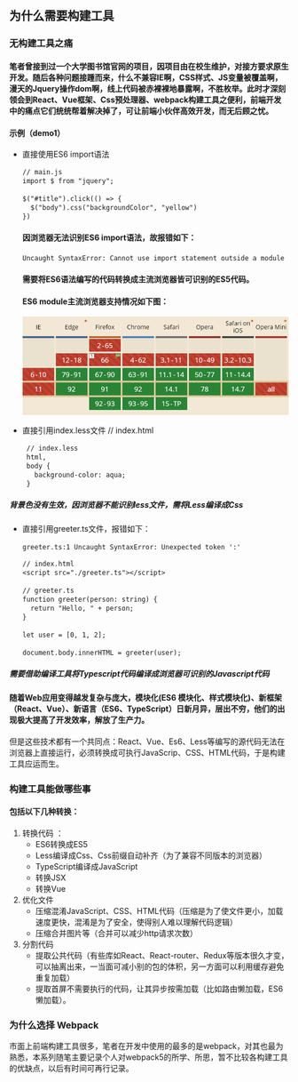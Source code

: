## 为什么需要构建工具

### 无构建工具之痛

#### 笔者曾接到过一个大学图书馆官网的项目，因项目由在校生维护，对接方要求原生开发。随后各种问题接踵而来，什么不兼容IE啊，CSS样式、JS变量被覆盖啊，漫天的Jquery操作dom啊，线上代码被赤裸裸地暴露啊，不胜枚举。此时才深刻领会到React、Vue框架、Css预处理器、webpack构建工具之便利，前端开发中的痛点它们统统帮着解决掉了，可让前端小伙伴高效开发，而无后顾之忧。

#### 示例（demo1）
  - 直接使用ES6 import语法

        // main.js
        import $ from "jquery";

        $("#title").click(() => {
          $("body").css("backgroundColor", "yellow")
        })

    #### 因浏览器无法识别ES6 import语法，故报错如下：
    `
    Uncaught SyntaxError: Cannot use import statement outside a module
    `

    #### 需要将ES6语法编写的代码转换成主流浏览器皆可识别的ES5代码。

    #### ES6 module主流浏览器支持情况如下图：

    ![ES6 module主流浏览器支持情况](./images/can-i-use-es6-module.png)

   - 直接引用index.less文件
          // index.html
          <link rel="stylesheet" href="./index.less">
          
          // index.less
          html,
          body {
            background-color: aqua;
          }

  ##### 背景色没有生效，因浏览器不能识别less文件，需将Less编译成Css

   -  直接引用greeter.ts文件，报错如下：
  
      `
      greeter.ts:1 Uncaught SyntaxError: Unexpected token ':'
      `

          // index.html
          <script src="./greeter.ts"></script>
          
          // greeter.ts
          function greeter(person: string) {
            return "Hello, " + person;
          }

          let user = [0, 1, 2];

          document.body.innerHTML = greeter(user); 

  ##### 需要借助编译工具将Typescript代码编译成浏览器可识别的Javascript代码

#### 随着Web应用变得越发复杂与庞大，模块化(ES6 模块化、样式模块化)、新框架（React、Vue）、新语言（ES6、TypeScript）日新月异，层出不穷，他们的出现极大提高了开发效率，解放了生产力。

但是这些技术都有一个共同点：React、Vue、Es6、Less等编写的源代码无法在浏览器上直接运行，必须转换成可执行JavaScrip、CSS、HTML代码，于是构建工具应运而生。

### 构建工具能做哪些事

#### 包括以下几种转换：

 1. 转换代码 ：
    - ES6转换成ES5
    - Less编译成Css、Css前缀自动补齐（为了兼容不同版本的浏览器）
    - TypeScript编译成JavaScript
    - 转换JSX
    - 转换Vue
 2. 优化文件
    - 压缩混淆JavaScript、CSS、HTML代码（压缩是为了使文件更小，加载速度更快，混淆是为了安全，使得别人难以理解代码逻辑）
    - 压缩合并图片等（合并可以减少http请求次数）
 3. 分割代码
    - 提取公共代码（有些库如React、React-router、Redux等版本很久才变，可以抽离出来，一当面可减小别的包的体积，另一方面可以利用缓存避免重复加载）
    - 提取首屏不需要执行的代码，让其异步按需加载（比如路由懒加载，ES6懒加载）。

### 为什么选择 Webpack
市面上前端构建工具很多，笔者在开发中使用的最多的是webpack，对其也最为熟悉，本系列随笔主要记录个人对webpack5的所学、所思，暂不比较各构建工具的优缺点，以后有时间可再行记录。
